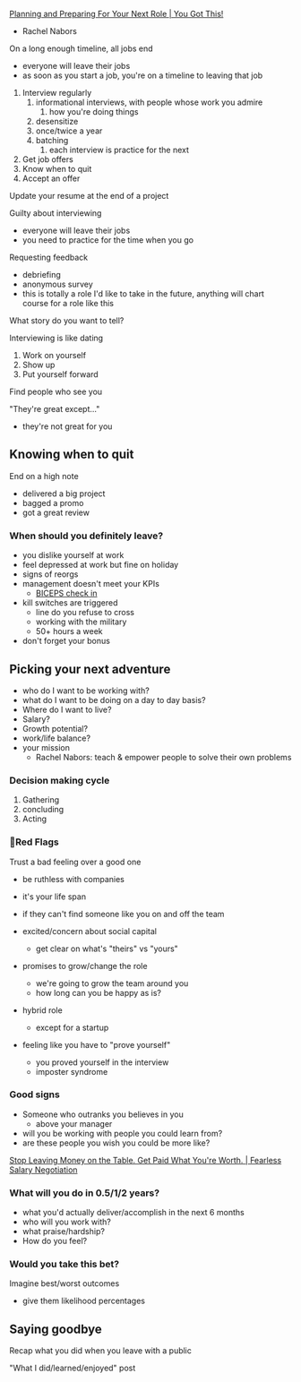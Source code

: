 [Planning and Preparing For Your Next Role | You Got This!](https://yougotthis.io/library/planning-preparing-next-role)

- Rachel Nabors

On a long enough timeline, all jobs end
- everyone will leave their jobs
- as soon as you start a job, you're on a timeline to leaving that job


1. Interview regularly
	1. informational interviews, with people whose work you admire
		1. how you're doing things
	2. desensitize
	3. once/twice a year
	4. batching
		1. each interview is practice for the next
2. Get job offers
3. Know when to quit
4. Accept an offer


Update your resume at the end of a project

Guilty about interviewing
- everyone will leave their jobs
- you need to practice for the time when you go

Requesting feedback
- debriefing
- anonymous survey
- this is totally a role I'd like to take in the future, anything will chart course for a role like this

What story do you want to tell?

Interviewing is like dating
1. Work on yourself
2. Show up
3. Put yourself forward

Find people who see you

"They're great except..."
- they're not great for you


## Knowing when to quit

End on a high note
- delivered a big project
- bagged a promo
- got a great review

### When should you definitely leave?

- you dislike yourself at work
- feel depressed at work but fine on holiday
- signs of reorgs
- management doesn't meet your KPIs
	- [BICEPS check in](https://docs.google.com/forms/d/1svSUG_QpSDbLiv8xtAde2I7oGPTKns2R1knRf9lDCb8/edit)
- kill switches are triggered 
	- line do you refuse to cross
	- working with the military
	- 50+ hours a week
- don't forget your bonus


## Picking your next adventure

- who do I want to be working with?
- what do I want to be doing on a day to day basis?
- Where do I want to live?
- Salary?
- Growth potential?
- work/life balance?
- your mission
	- Rachel Nabors: teach & empower people to solve their own problems



### Decision making cycle

1. Gathering
2. concluding
3. Acting



### 🚩Red Flags

Trust a bad feeling over a good one
- be ruthless with companies
- it's your life span

- if they can't find someone like you on and off the team
- excited/concern about social capital
	- get clear on what's "theirs" vs "yours"
- promises to grow/change the role
	- we're going to grow the team around you
	- how long can you be happy as is?
- hybrid role
	- except for a startup
- feeling like you have to "prove yourself"
	- you proved yourself in the interview
	- imposter syndrome

### Good signs

- Someone who outranks you believes in you
	- above your manager
- will you be working with people you could learn from?
- are these people you wish you could be more like?


[Stop Leaving Money on the Table. Get Paid What You're Worth. | Fearless Salary Negotiation](https://fearlesssalarynegotiation.com/get-started/#complete)


### What will you do in 0.5/1/2 years?

- what you'd actually deliver/accomplish in the next 6 months
- who will you work with?
- what praise/hardship?
- How do you feel?


### Would you take this bet?

Imagine best/worst outcomes
- give them likelihood percentages




## Saying goodbye

Recap what you did when you leave with a public

"What I did/learned/enjoyed" post